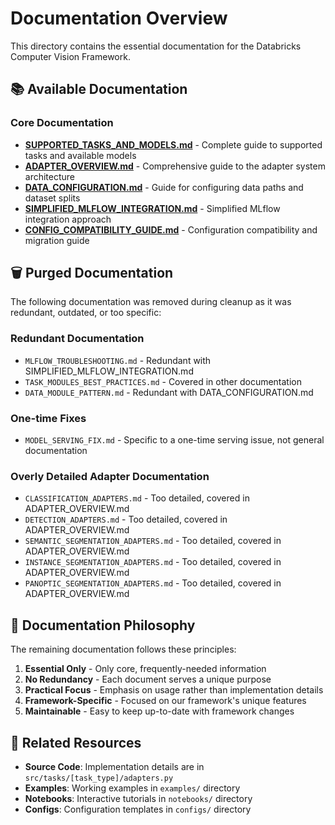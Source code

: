 # Documentation Overview

This directory contains the essential documentation for the Databricks Computer Vision Framework.

## 📚 Available Documentation

### Core Documentation
- **[SUPPORTED_TASKS_AND_MODELS.md](SUPPORTED_TASKS_AND_MODELS.md)** - Complete guide to supported tasks and available models
- **[ADAPTER_OVERVIEW.md](ADAPTER_OVERVIEW.md)** - Comprehensive guide to the adapter system architecture
- **[DATA_CONFIGURATION.md](DATA_CONFIGURATION.md)** - Guide for configuring data paths and dataset splits
- **[SIMPLIFIED_MLFLOW_INTEGRATION.md](SIMPLIFIED_MLFLOW_INTEGRATION.md)** - Simplified MLflow integration approach
- **[CONFIG_COMPATIBILITY_GUIDE.md](CONFIG_COMPATIBILITY_GUIDE.md)** - Configuration compatibility and migration guide

## 🗑️ Purged Documentation

The following documentation was removed during cleanup as it was redundant, outdated, or too specific:

### Redundant Documentation
- `MLFLOW_TROUBLESHOOTING.md` - Redundant with SIMPLIFIED_MLFLOW_INTEGRATION.md
- `TASK_MODULES_BEST_PRACTICES.md` - Covered in other documentation
- `DATA_MODULE_PATTERN.md` - Redundant with DATA_CONFIGURATION.md

### One-time Fixes
- `MODEL_SERVING_FIX.md` - Specific to a one-time serving issue, not general documentation

### Overly Detailed Adapter Documentation
- `CLASSIFICATION_ADAPTERS.md` - Too detailed, covered in ADAPTER_OVERVIEW.md
- `DETECTION_ADAPTERS.md` - Too detailed, covered in ADAPTER_OVERVIEW.md
- `SEMANTIC_SEGMENTATION_ADAPTERS.md` - Too detailed, covered in ADAPTER_OVERVIEW.md
- `INSTANCE_SEGMENTATION_ADAPTERS.md` - Too detailed, covered in ADAPTER_OVERVIEW.md
- `PANOPTIC_SEGMENTATION_ADAPTERS.md` - Too detailed, covered in ADAPTER_OVERVIEW.md

## 📖 Documentation Philosophy

The remaining documentation follows these principles:

1. **Essential Only** - Only core, frequently-needed information
2. **No Redundancy** - Each document serves a unique purpose
3. **Practical Focus** - Emphasis on usage rather than implementation details
4. **Framework-Specific** - Focused on our framework's unique features
5. **Maintainable** - Easy to keep up-to-date with framework changes

## 🔗 Related Resources

- **Source Code**: Implementation details are in `src/tasks/[task_type]/adapters.py`
- **Examples**: Working examples in `examples/` directory
- **Notebooks**: Interactive tutorials in `notebooks/` directory
- **Configs**: Configuration templates in `configs/` directory
